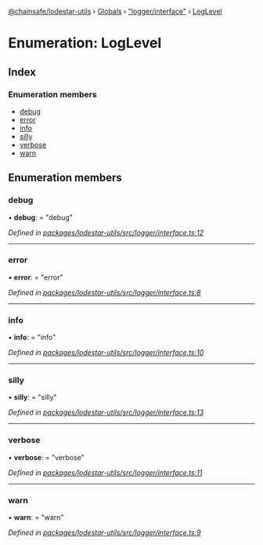 [@chainsafe/lodestar-utils](../README.md) › [Globals](../globals.md) › ["logger/interface"](../modules/_logger_interface_.md) › [LogLevel](_logger_interface_.loglevel.md)

# Enumeration: LogLevel

## Index

### Enumeration members

* [debug](_logger_interface_.loglevel.md#debug)
* [error](_logger_interface_.loglevel.md#error)
* [info](_logger_interface_.loglevel.md#info)
* [silly](_logger_interface_.loglevel.md#silly)
* [verbose](_logger_interface_.loglevel.md#verbose)
* [warn](_logger_interface_.loglevel.md#warn)

## Enumeration members

###  debug

• **debug**: = "debug"

*Defined in [packages/lodestar-utils/src/logger/interface.ts:12](https://github.com/ChainSafe/lodestar/blob/d092a7def/packages/lodestar-utils/src/logger/interface.ts#L12)*

___

###  error

• **error**: = "error"

*Defined in [packages/lodestar-utils/src/logger/interface.ts:8](https://github.com/ChainSafe/lodestar/blob/d092a7def/packages/lodestar-utils/src/logger/interface.ts#L8)*

___

###  info

• **info**: = "info"

*Defined in [packages/lodestar-utils/src/logger/interface.ts:10](https://github.com/ChainSafe/lodestar/blob/d092a7def/packages/lodestar-utils/src/logger/interface.ts#L10)*

___

###  silly

• **silly**: = "silly"

*Defined in [packages/lodestar-utils/src/logger/interface.ts:13](https://github.com/ChainSafe/lodestar/blob/d092a7def/packages/lodestar-utils/src/logger/interface.ts#L13)*

___

###  verbose

• **verbose**: = "verbose"

*Defined in [packages/lodestar-utils/src/logger/interface.ts:11](https://github.com/ChainSafe/lodestar/blob/d092a7def/packages/lodestar-utils/src/logger/interface.ts#L11)*

___

###  warn

• **warn**: = "warn"

*Defined in [packages/lodestar-utils/src/logger/interface.ts:9](https://github.com/ChainSafe/lodestar/blob/d092a7def/packages/lodestar-utils/src/logger/interface.ts#L9)*
